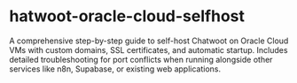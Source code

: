 # hatwoot-oracle-cloud-selfhost
A comprehensive step-by-step guide to self-host Chatwoot on Oracle Cloud VMs with custom domains, SSL certificates, and automatic startup. Includes detailed troubleshooting for port conflicts when running alongside other services like n8n, Supabase, or existing web applications.
